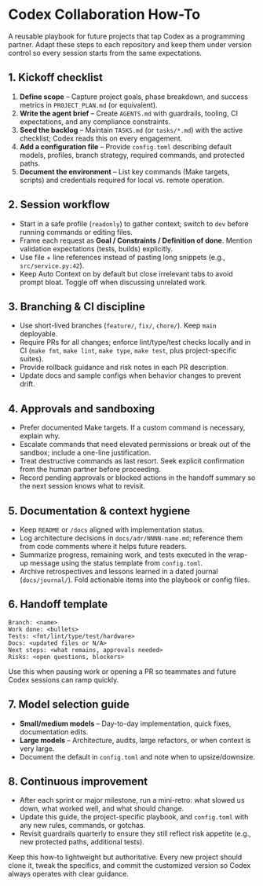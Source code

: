 # Codex Collaboration How-To

A reusable playbook for future projects that tap Codex as a programming partner. Adapt these steps to each repository and keep them under version control so every session starts from the same expectations.

## 1. Kickoff checklist
1. **Define scope** – Capture project goals, phase breakdown, and success metrics in `PROJECT_PLAN.md` (or equivalent).
2. **Write the agent brief** – Create `AGENTS.md` with guardrails, tooling, CI expectations, and any compliance constraints.
3. **Seed the backlog** – Maintain `TASKS.md` (or `tasks/*.md`) with the active checklist; Codex reads this on every engagement.
4. **Add a configuration file** – Provide `config.toml` describing default models, profiles, branch strategy, required commands, and protected paths.
5. **Document the environment** – List key commands (Make targets, scripts) and credentials required for local vs. remote operation.

## 2. Session workflow
- Start in a safe profile (`readonly`) to gather context; switch to `dev` before running commands or editing files.
- Frame each request as **Goal / Constraints / Definition of done**. Mention validation expectations (tests, builds) explicitly.
- Use file + line references instead of pasting long snippets (e.g., `src/service.py:42`).
- Keep Auto Context on by default but close irrelevant tabs to avoid prompt bloat. Toggle off when discussing unrelated work.

## 3. Branching & CI discipline
- Use short-lived branches (`feature/`, `fix/`, `chore/`). Keep `main` deployable.
- Require PRs for all changes; enforce lint/type/test checks locally and in CI (`make fmt`, `make lint`, `make type`, `make test`, plus project-specific suites).
- Provide rollback guidance and risk notes in each PR description.
- Update docs and sample configs when behavior changes to prevent drift.

## 4. Approvals and sandboxing
- Prefer documented Make targets. If a custom command is necessary, explain why.
- Escalate commands that need elevated permissions or break out of the sandbox; include a one-line justification.
- Treat destructive commands as last resort. Seek explicit confirmation from the human partner before proceeding.
- Record pending approvals or blocked actions in the handoff summary so the next session knows what to revisit.

## 5. Documentation & context hygiene
- Keep `README` or `/docs` aligned with implementation status.
- Log architecture decisions in `docs/adr/NNNN-name.md`; reference them from code comments where it helps future readers.
- Summarize progress, remaining work, and tests executed in the wrap-up message using the status template from `config.toml`.
- Archive retrospectives and lessons learned in a dated journal (`docs/journal/`). Fold actionable items into the playbook or config files.

## 6. Handoff template
```
Branch: <name>
Work done: <bullets>
Tests: <fmt/lint/type/test/hardware>
Docs: <updated files or N/A>
Next steps: <what remains, approvals needed>
Risks: <open questions, blockers>
```
Use this when pausing work or opening a PR so teammates and future Codex sessions can ramp quickly.

## 7. Model selection guide
- **Small/medium models** – Day-to-day implementation, quick fixes, documentation edits.
- **Large models** – Architecture, audits, large refactors, or when context is very large.
- Document the default in `config.toml` and note when to upsize/downsize.

## 8. Continuous improvement
- After each sprint or major milestone, run a mini-retro: what slowed us down, what worked well, and what should change.
- Update this guide, the project-specific playbook, and `config.toml` with any new rules, commands, or gotchas.
- Revisit guardrails quarterly to ensure they still reflect risk appetite (e.g., new protected paths, additional tests).

Keep this how-to lightweight but authoritative. Every new project should clone it, tweak the specifics, and commit the customized version so Codex always operates with clear guidance.
